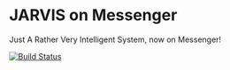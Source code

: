 # JARVIS on Messenger
Just A Rather Very Intelligent System, now on Messenger!

[![Build Status](https://travis-ci.com/swapagarwal/JARVIS-on-Messenger.svg?token=spUPFsghA235BFdCFAJo&branch=master)](https://travis-ci.com/swapagarwal/JARVIS-on-Messenger)
